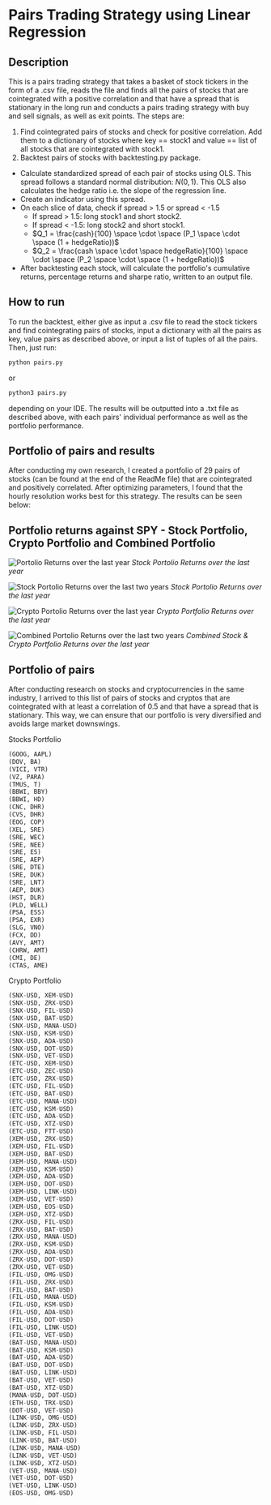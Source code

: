 # Pairs Trading Strategy using Linear Regression


## Description
This is a pairs trading strategy that takes a basket of stock tickers in the form of a .csv file, reads the file and finds all the pairs of stocks that are cointegrated with a positive correlation and that have a spread that is stationary in the long run and conducts a pairs trading strategy with buy and sell signals, as well as exit points. The steps are: 
1. Find cointegrated pairs of stocks and check for positive correlation. Add them to a dictionary of stocks where key == stock1 and value == list of all stocks that are cointegrated with stock1.
2. Backtest pairs of stocks with backtesting.py package. 
  - Calculate standardized spread of each pair of stocks using OLS. This spread follows a standard normal distribution: $N(0, 1)$. This OLS also calculates the hedge ratio i.e. the slope of the regression line.
  - Create an indicator using this spread.
  - On each slice of data, check if spread > 1.5 or spread < -1.5
     - If spread > 1.5: long stock1 and short stock2.
     - If spread < -1.5: long stock2 and short stock1.
     - $Q_1 = \frac{cash}{100} \space \cdot \space (P_1 \space \cdot \space (1 + hedgeRatio))$
     - $Q_2 = \frac{cash \space \cdot \space hedgeRatio}{100} \space \cdot \space (P_2 \space \cdot \space (1 + hedgeRatio))$
  - After backtesting each stock, will calculate the portfolio's cumulative returns, percentage returns and sharpe ratio, written to an output file. 


## How to run
To run the backtest, either give as input a .csv file to read the stock tickers and find cointegrating pairs of stocks, input a dictionary with all the pairs as key, value pairs as described above, or input a list of tuples of all the pairs. 
Then, just run: 
```python
python pairs.py
```
or 
```python
python3 pairs.py
```
depending on your IDE. 
The results will be outputted into a .txt file as described above, with each pairs' individual performance as well as the portfolio performance.


## Portfolio of pairs and results
After conducting my own research, I created a portfolio of 29 pairs of stocks (can be found at the end of the ReadMe file) that are cointegrated and positively correlated. After optimizing parameters, I found that the hourly resolution works best for this strategy. 
The results can be seen below: 


## Portfolio returns against SPY - Stock Portfolio, Crypto Portfolio and Combined Portfolio
![Portolio Returns over the last year](.returns/PortfolioStocks1y.png)
*Stock Portolio Returns over the last year*




![Stock Portolio Returns over the last two years](.returns/PortfolioStocks2y.png)
*Stock Portolio Returns over the last year*




![Crypto Portolio Returns over the last year](.returns/PortfolioCrypto1y.png)
*Crypto Portfolio Returns over the last year*




![Combined Portolio Returns over the last two years](.returns/PortfolioCombined1y.png)
*Combined Stock & Crypto Portfolio Returns over the last year*

## Portfolio of pairs
After conducting research on stocks and cryptocurrencies in the same industry, I arrived to this list of pairs of stocks and cryptos that are cointegrated with at least a correlation of 0.5 and that have a spread that is stationary. This way, we can ensure that our portfolio is very diversified and avoids large market downswings. 


Stocks Portfolio
```python
(GOOG, AAPL)
(DOV, BA)
(VICI, VTR)
(VZ, PARA)
(TMUS, T)
(BBWI, BBY)
(BBWI, HD)
(CNC, DHR)
(CVS, DHR)
(EOG, COP)
(XEL, SRE)
(SRE, WEC)
(SRE, NEE)
(SRE, ES)
(SRE, AEP)
(SRE, DTE)
(SRE, DUK)
(SRE, LNT)
(AEP, DUK)
(HST, DLR)
(PLD, WELL)
(PSA, ESS)
(PSA, EXR)
(SLG, VNO)
(FCX, DD)
(AVY, AMT)
(CHRW, AMT)
(CMI, DE)
(CTAS, AME)
```


Crypto Portfolio
```python
(SNX-USD, XEM-USD)
(SNX-USD, ZRX-USD)
(SNX-USD, FIL-USD)
(SNX-USD, BAT-USD)
(SNX-USD, MANA-USD)
(SNX-USD, KSM-USD)
(SNX-USD, ADA-USD)
(SNX-USD, DOT-USD)
(SNX-USD, VET-USD)
(ETC-USD, XEM-USD)
(ETC-USD, ZEC-USD)
(ETC-USD, ZRX-USD)
(ETC-USD, FIL-USD)
(ETC-USD, BAT-USD)
(ETC-USD, MANA-USD)
(ETC-USD, KSM-USD)
(ETC-USD, ADA-USD)
(ETC-USD, XTZ-USD)
(ETC-USD, FTT-USD)
(XEM-USD, ZRX-USD)
(XEM-USD, FIL-USD)
(XEM-USD, BAT-USD)
(XEM-USD, MANA-USD)
(XEM-USD, KSM-USD)
(XEM-USD, ADA-USD)
(XEM-USD, DOT-USD)
(XEM-USD, LINK-USD)
(XEM-USD, VET-USD)
(XEM-USD, EOS-USD)
(XEM-USD, XTZ-USD)
(ZRX-USD, FIL-USD)
(ZRX-USD, BAT-USD)
(ZRX-USD, MANA-USD)
(ZRX-USD, KSM-USD)
(ZRX-USD, ADA-USD)
(ZRX-USD, DOT-USD)
(ZRX-USD, VET-USD)
(FIL-USD, OMG-USD)
(FIL-USD, ZRX-USD)
(FIL-USD, BAT-USD)
(FIL-USD, MANA-USD)
(FIL-USD, KSM-USD)
(FIL-USD, ADA-USD)
(FIL-USD, DOT-USD)
(FIL-USD, LINK-USD)
(FIL-USD, VET-USD)
(BAT-USD, MANA-USD)
(BAT-USD, KSM-USD)
(BAT-USD, ADA-USD)
(BAT-USD, DOT-USD)
(BAT-USD, LINK-USD)
(BAT-USD, VET-USD)
(BAT-USD, XTZ-USD)
(MANA-USD, DOT-USD)
(ETH-USD, TRX-USD)
(DOT-USD, VET-USD)
(LINK-USD, OMG-USD)
(LINK-USD, ZRX-USD)
(LINK-USD, FIL-USD)
(LINK-USD, BAT-USD)
(LINK-USD, MANA-USD)
(LINK-USD, VET-USD)
(LINK-USD, XTZ-USD)
(VET-USD, MANA-USD)
(VET-USD, DOT-USD)
(VET-USD, LINK-USD)
(EOS-USD, OMG-USD)
```
